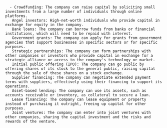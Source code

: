       - Crowdfunding: The company can raise capital by soliciting small investments from a large number of individuals through online platforms.
       Angel investors: High-net-worth individuals who provide capital in exchange for equity in the company.
       Bank loans: The company can borrow funds from banks or financial institutions, which will need to be repaid with interest.
       Government grants: The company can apply for grants from government agencies that support businesses in specific sectors or for specific purposes.
       Strategic partnerships: The company can form partnerships with other companies or investors who provide capital in exchange for a strategic alliance or access to the company's technology or market.
       Initial public offering (IPO): The company can go public by offering shares of its stock to the general public, raising capital through the sale of these shares on a stock exchange.
       Supplier financing: The company can negotiate extended payment terms with suppliers, effectively using their financing to support its operations.
       Asset-based lending: The company can use its assets, such as accounts receivable or inventory, as collateral to secure a loan.
       Lease financing: The company can lease equipment or property instead of purchasing it outright, freeing up capital for other purposes.
       Joint ventures: The company can enter into joint ventures with other companies, sharing the capital investment and the risks and rewards of the venture.

